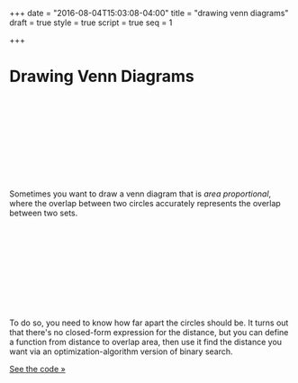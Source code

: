 +++
date = "2016-08-04T15:03:08-04:00"
title = "drawing venn diagrams"
draft = true
style = true
script = true
seq = 1

+++

# Drawing Venn Diagrams

<svg class='top block'>
	<defs>
    <linearGradient id="drawing-venn-diagrams-grad-c1" x1="0%" y1="0%" x2="0%" y2="100%">
      <stop offset="0%" stop-color="#E84D4D" />
      <stop offset="100%" stop-color="#F8A2FF" />
    </linearGradient>
    <linearGradient id="drawing-venn-diagrams-grad-c2" x1="0%" y1="0%" x2="0%" y2="100%">
      <stop offset="0%" stop-color="#4D6DE8" />
      <stop offset="100%" stop-color="#A2FFFF" />
    </linearGradient>
    <linearGradient id="drawing-venn-diagrams-grad-overlap" x1="0%" y1="0%" x2="0%" y2="100%">
      <stop offset="0%" stop-color="#FFE21E" />
      <stop offset="100%" stop-color="#E1D46F" />
    </linearGradient>
  </defs>
</svg>

Sometimes you want to draw a venn diagram that is _area proportional_, where the overlap between two circles accurately represents the overlap between two sets. 

<svg class='overlaps block'></svg>

To do so, you need to know how far apart the circles should be. It turns out that there's no closed-form expression for the distance, but you can define a function from distance to overlap area, then use it find the distance you want via an optimization-algorithm version of binary search.

[See the code &raquo;](-)

<!-- <script src='venn-diagrams/script.js'></script> -->

